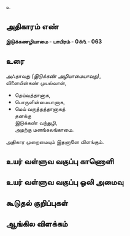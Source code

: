 உ


## அதிகாரம் எண்

**இடுக்கணழியாமை - பாயிரம் - 0௬௩ - 063**

## உரை

அஃதாவது _(இடுக்கண் அழியாமையாவது)_,  
வினையின்கண் முயல்வான்,
* தெய்வத்தானாக,  
* பொருளின்மையானாக,  
* மெய் வருத்தத்தானாகத்  
தனக்கு  
இடுக்கண் வந்துழி,  
அதற்கு மனங்கலங்காமை. 

அதிகார முறைமையும் இதனானே விளங்கும். 


## உயர் வள்ளுவ வகுப்பு காணொளி


## உயர் வள்ளுவ வகுப்பு ஒலி அமைவு 


## கூடுதல் குறிப்புகள்


## ஆங்கில விளக்கம்

